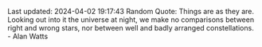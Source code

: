 Last updated: 2024-04-02 19:17:43
Random Quote: Things are as they are. Looking out into it the universe at night, we make no comparisons between right and wrong stars, nor between well and badly arranged constellations. - Alan Watts